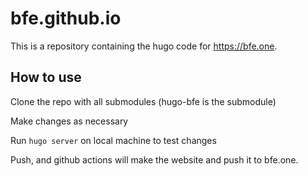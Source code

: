 # bfe.github.io

This is a repository containing the hugo code for https://bfe.one.

## How to use

Clone the repo with all submodules (hugo-bfe is the submodule)

Make changes as necessary

Run `hugo server` on local machine to test changes

Push, and github actions will make the website and push it to bfe.one.